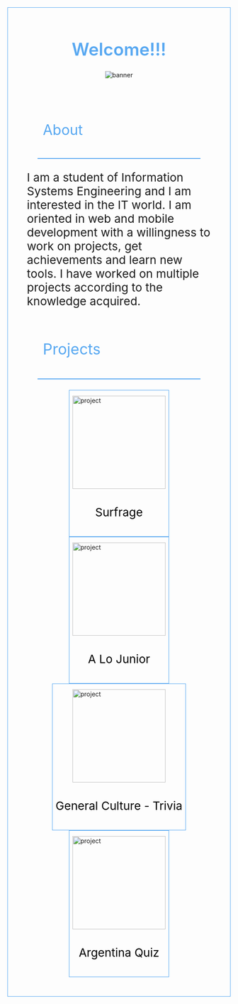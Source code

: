 
<div style="padding: 15px; border-style: solid; border-color: #58a8f1; border-width: 1">

<div style="display: flex; justify-content: center; align-items: center; width: 100%; flex-direction: column;">
<h1 style="text-align: center; color: #58a8f1; font-weight: 600; font-size: 39px;">Welcome!!!</h1>
<img src="https://res.cloudinary.com/projects-emanuek/image/upload/v1709572717/portfolio/linkedin_fondo_rvxapa.png" alt="banner">
</div>

<div style="padding: 28px;">
        <div style="border-bottom: 2px solid #58a8f1; margin: 24px; padding: 12px;">
                <p style="font-size: 32px; color: #58a8f1;">About</p>
        </div>

<p style="font-size: 26px;">
        I am a student of Information Systems Engineering and I am interested in the IT world.
        I am oriented in web and mobile development with a willingness to work on projects, get achievements and
        learn new tools. I have worked on multiple projects according to the knowledge acquired.
</p>

<div style="border-bottom: 2px solid #58a8f1; margin: 24px; padding: 12px;">
        <p style="font-size: 34px; color: #58a8f1;">Projects</p>
</div>

<div style="display: flex; justify-content: space-around; align-items: center; flex-wrap: wrap; flex-direction: row; width: 100%;">

<a href="https://github.com/EmanuelCav/Surveys" style="cursor: pointer; text-decoration: none;" onmouseover="this.style.background='#dddddd'" onmouseout="this.styles.background=''">
        <div style="height: 315px; border: 1px solid #58a8f1; padding: 7px; justify-content: space-around; align-items: center; display: flex; flex-direction: column;">
                <img style="width: 210px;" src="https://res.cloudinary.com/projects-emanuek/image/upload/v1709490095/portfolio/icon_qfb1dl.png" alt="project">
                        <p style="font-size: 26px; text-decoration: none; color: #000;">Surfrage</p>
        </div>
</a>

<a href="https://github.com/EmanuelCav/alojuniordev" style="cursor: pointer; text-decoration: none;">
        <div style="height: 315px; border: 1px solid #58a8f1; padding: 7px; justify-content: space-around; align-items: center; display: flex; flex-direction: column;">
                <img style="width: 210px;" src="https://res.cloudinary.com/projects-emanuek/image/upload/v1709490527/portfolio/alojunior_lexyoe.png" alt="project">
                        <p style="font-size: 26px; text-decoration: none; color: #000;">A Lo Junior</p>
        </div>
</a>

<a href="https://github.com/EmanuelCav/general_culture_quiz" style="cursor: pointer; text-decoration: none;" onmouseover="this.style.background='#dddddd'" onmouseover="this.style.background='#dddddd'" onmouseout="this.styles.background=''">
        <div style="height: 315px; border: 1px solid #58a8f1; padding: 7px; justify-content: space-around; align-items: center; display: flex; flex-direction: column;">
                <img style="width: 210px;" src="https://res.cloudinary.com/projects-emanuek/image/upload/v1709490947/culture/icon_kfyizi.png" alt="project">
                        <p style="font-size: 26px; text-decoration: none; color: #000;">General Culture - Trivia</p>
        </div>
</a>

<a href="https://play.google.com/store/apps/details?id=com.argentinaquiz.triviagame" style="cursor: pointer; text-decoration: none;" onmouseover="this.style.background='#dddddd'" onmouseout="this.styles.background=''">
        <div style="height: 315px; border: 1px solid #58a8f1; padding: 7px; justify-content: space-around; align-items: center; display: flex; flex-direction: column;">
                <img style="width: 210px;" src="https://res.cloudinary.com/projects-emanuek/image/upload/v1706790450/favicon_tvx4ge.png" alt="project">
                        <p style="font-size: 26px; text-decoration: none; color: #000;">Argentina Quiz</p>
        </div>
</a>

</div>

</div>



</div>
